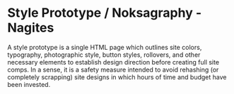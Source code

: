 # Style Prototype / Noksagraphy - Nagites

A style prototype is a single HTML page which outlines site colors, typography, photographic style, button styles, rollovers, and other necessary elements to establish design direction before creating full site comps. In a sense, it is a safety measure intended to avoid rehashing (or completely scrapping) site designs in which hours of time and budget have been invested.
